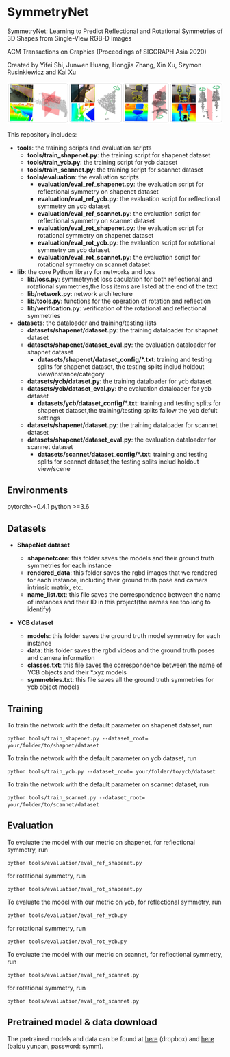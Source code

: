 # SymmetryNet
SymmetryNet: Learning to Predict Reflectional and Rotational Symmetries of 3D Shapes from Single-View RGB-D Images

ACM Transactions on Graphics (Proceedings of SIGGRAPH Asia 2020)

Created by Yifei Shi, Junwen Huang, Hongjia Zhang, Xin Xu, Szymon Rusinkiewicz and Kai Xu

![teaser](image/figure.JPG)

This repository includes:
* **tools**: the training scripts and evaluation scripts
  * **tools/train_shapenet.py**: the training script for shapenet dataset
  * **tools/train_ycb.py**: the training script for ycb dataset
  * **tools/train_scannet.py**: the training script for scannet dataset
  * **tools/evaluation**: the evaluation scripts
    * **evaluation/eval_ref_shapenet.py**: the evaluation script for reflectional symmetry on shapenet dataset
    * **evaluation/eval_ref_ycb.py**: the evaluation script for reflectional symmetry on ycb dataset
    * **evaluation/eval_ref_scannet.py**: the evaluation script for reflectional symmetry on scannet dataset
    * **evaluation/eval_rot_shapenet.py**: the evaluation script for rotational symmetry on shapenet dataset
    * **evaluation/eval_rot_ycb.py**: the evaluation script for rotational symmetry on ycb dataset
    * **evaluation/eval_rot_scannet.py**: the evaluation script for rotational symmetry on scannet dataset
* **lib**: the core Python library for networks and loss
  * **lib/loss.py**: symmetrynet loss caculation for both reflectional and rotational symmetries,the loss items are listed at the end of the text
  * **lib/network.py**: network architecture
  * **lib/tools.py**: functions for the operation of rotation and reflection
  * **lib/verification.py**: verification of the rotational and reflectional symmetries
* **datasets**: the dataloader and training/testing lists
  * **datasets/shapenet/dataset.py**: the training dataloader for shapnet dataset
  * **datasets/shapenet/dataset_eval.py**: the evaluation dataloader for shapnet dataset
    * **datasets/shapenet/dataset_config/*.txt**: training and testing splits for shapenet dataset, the testing splits includ holdout view/instance/category
  * **datasets/ycb/dataset.py**: the training dataloader for ycb dataset
  * **datasets/ycb/dataset_eval.py**: the evaluation dataloader for ycb dataset
    * **datasets/ycb/dataset_config/*.txt**: training and testing splits for shapenet dataset,the training/testing splits fallow the ycb defult settings
  * **datasets/shapenet/dataset.py**: the training dataloader for scannet dataset
  * **datasets/shapenet/dataset_eval.py**: the evaluation dataloader for scannet dataset
    * **datasets/scannet/dataset_config/*.txt**: training and testing splits for scannet dataset,the testing splits includ holdout view/scene
  
## Environments
pytorch>=0.4.1
python >=3.6

## Datasets
* **ShapeNet dataset**
  * **shapenetcore**: this folder saves the models and their ground truth symmetries for each instance
  * **rendered_data**: this folder saves the rgbd images that we rendered for each instance, including their ground truth pose and camera intrinsic matrix, etc.
  * **name_list.txt**: this file saves the correspondence between the name of instances and their ID in this project(the names are too long to identify)
  
* **YCB dataset**
  * **models**: this folder saves the ground truth model symmetry for each instance
  * **data**: this folder saves the rgbd videos and the ground truth poses and camera information
  * **classes.txt**: this file saves the correspondence between the name of YCB objects and their *.xyz models
  * **symmetries.txt**: this file saves all the ground truth symmetries for ycb object models

## Training
To train the network with the default parameter on shapenet dataset, run<br>
```
python tools/train_shapenet.py --dataset_root= your/folder/to/shapnet/dataset
```
To train the network with the default parameter on ycb dataset, run<br>
```
python tools/train_ycb.py --dataset_root= your/folder/to/ycb/dataset
```
To train the network with the default parameter on scannet dataset, run<br>
```
python tools/train_scannet.py --dataset_root= your/folder/to/scannet/dataset
```

## Evaluation
To evaluate the model with our metric on shapenet, for reflectional symmetry, run<br>

```
python tools/evaluation/eval_ref_shapenet.py
```
for rotational symmetry, run<br>

```
python tools/evaluation/eval_rot_shapenet.py
```
To evaluate the model with our metric on ycb, for reflectional symmetry, run<br>

```
python tools/evaluation/eval_ref_ycb.py
```

for rotational symmetry, run<br>

```
python tools/evaluation/eval_rot_ycb.py
```
To evaluate the model with our metric on scannet, for reflectional symmetry, run<br>

```
python tools/evaluation/eval_ref_scannet.py
```

for rotational symmetry, run<br>

```
python tools/evaluation/eval_rot_scannet.py
```

## Pretrained model & data download
The pretrained models and data can be found at [here](https://www.dropbox.com/sh/k9dikvbiwcrwv8o/AAD_uZJgBiXhl01SbbOIlZtRa?dl=0) (dropbox) and [here](https://pan.baidu.com/s/1ztpo3EKL724YAeiFLPVZzQ) (baidu yunpan, password: symm).



